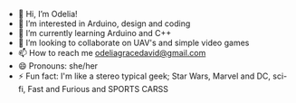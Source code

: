 - 👋 Hi, I’m Odelia!
- 👀 I’m interested in Arduino, design and coding
- 🌱 I’m currently learning Arduino and C++
- 💞️ I’m looking to collaborate on UAV's and simple video games
- 📫 How to reach me odeliagracedavid@gmail.com
- 😄 Pronouns: she/her
- ⚡ Fun fact: I'm like a stereo typical geek; Star Wars, Marvel and DC, sci-fi, Fast and Furious and SPORTS CARSS

<!---
aphrod1tee/aphrod1tee is a ✨ special ✨ repository because its `README.md` (this file) appears on your GitHub profile.
You can click the Preview link to take a look at your changes.
--->
